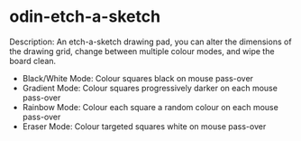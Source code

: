 # odin-etch-a-sketch

Description:
  An etch-a-sketch drawing pad, you can alter the dimensions of the drawing grid, change between multiple colour modes, and wipe the board clean.
  - Black/White Mode: Colour squares black on mouse pass-over
  - Gradient Mode: Colour squares progressively darker on each mouse pass-over
  - Rainbow Mode: Colour each square a random colour on each mouse pass-over
  - Eraser Mode: Colour targeted squares white on mouse pass-over 
